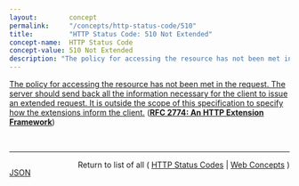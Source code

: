 ```yaml
---
layout:        concept
permalink:     "/concepts/http-status-code/510"
title:         "HTTP Status Code: 510 Not Extended"
concept-name:  HTTP Status Code
concept-value: 510 Not Extended
description: "The policy for accessing the resource has not been met in the request. The server should send back all the information necessary for the client to issue an extended request. It is outside the scope of this specification to specify how the extensions inform the client."
---
```


[The policy for accessing the resource has not been met in the request. The server should send back all the information necessary for the client to issue an extended request. It is outside the scope of this specification to specify how the extensions inform the client.](https://datatracker.ietf.org/doc/html/rfc2774#section-7 "Read documentation for HTTP Status Code &#34;510&#34;") (**[RFC 2774: An HTTP Extension Framework](/specs/IETF/RFC/2774 "A wide range of applications have proposed various extensions of the HTTP protocol. Current efforts span an enormous range, including distributed authoring, collaboration, printing, and remote procedure call mechanisms. These HTTP extensions are not coordinated, since there has been no standard framework for defining extensions and thus, separation of concerns. This document describes a generic extension mechanism for HTTP, which is designed to address the tension between private agreement and public specification and to accommodate extension of applications using HTTP clients, servers, and proxies. The proposal associates each extension with a globally unique identifier, and uses HTTP header fields to carry the extension identifier and related information between the parties involved in the extended communication.")**)

<br/>
<hr/>

<p style="float : left"><a href="./510.json" title="JSON representing this particular Web Concept value">JSON</a></p>
<p style="text-align: right">Return to list of all ( <a href="../http-status-code/">HTTP Status Codes</a> | <a href="../">Web Concepts</a> )</p>
